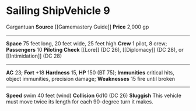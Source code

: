 ﻿---
ac: '23'
burrow_speed: null
climb_speed: null
fly_speed: null
fortitude: '+18'
hardness: '15'
hp: '150'
id: '9'
item_category: Vehicles
land_speed: null
level: '9'
max_speed: '40'
name: Sailing Ship
price: 2,000 gp
rarity: Common
reflex: null
resistance: null
school: null
size: Gargantuan
source: '[[DATABASE/source/Gamemastery Guide|Gamemastery Guide]]'
swim_speed: '40'
trait: null
type: Vehicle

---
# Sailing Ship<span class="item-type">Vehicle 9</span>

<span class="trait-size item-trait">Gargantuan</span>
**Source** [[Gamemastery Guide]]
**Price** 2,000 gp

---
**Space** 75 feet long, 20 feet wide, 25 feet high
**Crew** 1 pilot, 8 crew; **Passengers** 10
**Piloting Check** [[Lore]] (DC 26), [[Diplomacy]] (DC 28), or [[Intimidation]] (DC 28)

---
**AC** 23; **Fort** +18
**Hardness** 15, **HP** 150 (BT 75); **Immunities** critical hits, object immunities, precision damage; **Weaknesses** 15 fire until broken

---
**Speed** swim 40 feet (wind)
**Collision** 6d10 (DC 26)
**Sluggish** This vehicle must move twice its length for each 90-degree turn it makes.